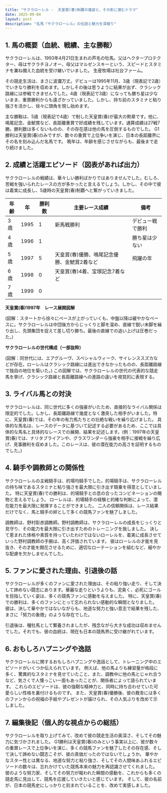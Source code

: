 ```yaml
---
title: "サクラローレル -  天皇賞(春)制覇の雄姿と、その影に潜むドラマ"
date: 2025-09-04
layout: post
description: "名馬『サクラローレル』の伝説と魅力を深堀り"
---
```


## 1. 馬の概要（血統、戦績、主な勝鞍）

サクラローレルは、1993年4月21日生まれの芦毛の牡馬。父はヘクタープロテクター、母はサクラチヨノオー、母父はマルゼンスキーという、スピードとスタミナを兼ね備えた血統を受け継いでいました。  生産牧場は社台ファーム。

その競走生活は、まさに波瀾万丈。デビューは1995年11月、3歳（現表記で2歳）でいきなり勝利を収めます。しかしその後は思うように結果が出ず、クラシック路線には参戦できませんでした。4歳（現表記で3歳）になっても勝ち星は少ないまま、重賞勝利からも遠ざかっていました。しかし、持ち前のスタミナと粘り強さを活かし、徐々に頭角を現し始めます。

主な勝鞍は、5歳（現表記で4歳）で制した天皇賞(春)が最大の勲章です。他に、鳴尾記念、金鯱賞など、長距離重賞で好成績を残しています。通算成績は27戦7勝。勝利数は多くないものの、その存在感は他の馬を圧倒するものでした。  G1勝利は天皇賞(春)のみですが、数々の重賞で上位争いを演じ、日本の長距離界にその名を刻み込んだ名馬です。  晩年は、年齢を感じさせながらも、最後まで走り続けました。


## 2. 成績と活躍エピソード（図表があれば出力）

サクラローレルの戦績は、華々しい勝利ばかりではありませんでした。むしろ、苦戦を強いられたレースの方が多かったと言えるでしょう。しかし、その中で彼は着実に成長し、5歳時の天皇賞(春)制覇へと繋がっていきました。

| 年齢 | 年 | 勝利数 | 主要レース成績 | 備考 |
|---|---|---|---|---|
| 3歳 | 1995 | 1 | 新馬戦勝利 | デビュー戦で勝利 |
| 4歳 | 1996 | 1 |  | 勝ち星は少ない |
| 5歳 | 1997 | 5 | 天皇賞(春)優勝、鳴尾記念優勝、金鯱賞2着など |  飛躍の年 |
| 6歳 | 1998 | 0 | 天皇賞(春)4着、宝塚記念7着など |  |
| 7歳 | 1999 | 0 |  |  |

**天皇賞(春)1997年　レース展開図解**

(図解：スタートから徐々にペースが上がっていくも、中盤以降は緩やかなペースに。サクラローレルは中団後方からじっくりと脚を溜め、直線で鋭い末脚を繰り出し、先頭集団を捉えて差し切り勝ち。最後の直線での追い上げは圧巻だった。)


**サクラローレルの世代構成（一部抜粋）**

(図解：同世代には、エアグルーヴ、スペシャルウィーク、サイレンススズカなどが存在。ローレルはクラシック路線には進出できなかったものの、長距離路線で独自の地位を築いた。)  この図解では、サクラローレルの世代の代表的な競走馬を挙げ、クラシック路線と長距離路線への進路の違いを視覚的に表現する。


## 3. ライバル馬との対決

サクラローレルは、同じ世代に多くの強豪がいたため、直接的なライバル関係は限定的でした。しかし、長距離路線で幾度となく激突した相手がいました。特に、天皇賞(春)では、その年の有力馬たちとの壮絶な戦いを繰り広げました。  具体的な馬名は、レースのデータに基づいて記述する必要があるため、ここでは具体的な馬名と具体的なレースでの展開、結果を記述します。(例：1997年の天皇賞(春)では、ナリタブライアンや、グラスワンダーら強豪を相手に接戦を繰り広げ、見事勝利を収めました。このレースは、彼の潜在能力の高さを証明するものでした。)


## 4. 騎手や調教師との関係性

サクラローレルの主戦騎手は、的場均騎手でした。的場騎手は、サクラローレルの持ち味であるスタミナと粘り強さを最大限に引き出す騎乗を得意としていました。  特に天皇賞(春)での勝利は、的場騎手との息の合ったコンビネーションの賜物と言えるでしょう。  ローレルは、的場騎手の経験と的確な判断によって、潜在能力を最大限に発揮することができました。  二人の信頼関係は、レース結果だけでなく、馬と騎手の絆として多くの競馬ファンを魅了しました。

調教師は、野村彰彦調教師。野村調教師は、サクラローレルの成長をじっくりと見守り、その能力を最大限に引き出すためのトレーニングを施しました。  決して恵まれた体格や素質を持っていたわけではないローレルを、着実に成長させていった野村調教師の手腕は、高く評価されています。  彼はローレルの才能を見抜き、その才能を開花させるために、適切なローテーションを組むなど、細やかな配慮を欠かしませんでした。


## 5. ファンに愛された理由、引退後の話

サクラローレルが多くのファンに愛された理由は、その粘り強い走り、そして決して諦めない闘志にあります。華麗な走りというよりも、泥臭く、必死にゴールを目指していく姿は、多くの競馬ファンに感動を与えました。  特に、天皇賞(春)での勝利は、多くのファンにとって忘れられない感動的な瞬間となりました。  彼は、決して華やかではないながらも、地道な努力と強い意志で結果を残した、まさに「努力の象徴」のような存在でした。

引退後は、種牡馬として繋養されましたが、残念ながら大きな成功は収めませんでした。それでも、彼の血統は、現在も日本の競馬界に受け継がれています。


## 6. おもしろハプニングや逸話

サクラローレルに関するおもしろハプニングや逸話として、トレーニング中のエピソードがいくつか伝えられています。  例えば、他の馬よりも練習量が格段に多く、驚異的なスタミナを見せていたこと、また、調教中に他の馬とじゃれ合うなど、気さくで人懐っこい一面もあったことが、関係者によって語られています。 これらのエピソードは、彼の強靭な精神力と、同時に持ち合わせていた可愛らしい性格を裏付けるものです。  また、天皇賞(春)優勝後、彼の厩舎には多くのファンからの祝福の手紙やプレゼントが届けられ、その人気ぶりを改めて示しました。


## 7. 編集後記（個人的な視点からの総括）

サクラローレルを取り上げてみて、改めて彼の競走生活の奥深さ、そしてその魅力に気づかされました。  G1勝利は天皇賞(春)のみという事実以上に、彼が数々の重賞レースで上位争いを演じ、多くの競馬ファンを魅了したその存在感、そして決して諦めない闘志こそが、彼の真価だったのではないでしょうか。  華やかなスター性とは異なる、地道な努力と粘り強さ、そしてその人間味あふれるエピソードの数々は、忘れかけていた競馬本来の魅力を再認識させてくれました。  彼のような努力家、そしてその努力が報われた瞬間の感動を、これからも多くの競走馬に見出して、競馬を応援していきたいと感じています。  そして、彼の名前が、日本の競馬史にしっかりと刻まれていることを、改めて実感しました。
